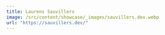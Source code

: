 ```yaml
---
title: Laurens Sauvillers
image: /src/content/showcase/_images/sauvillers.dev.webp
url: "https://sauvillers.dev/"
---
```


